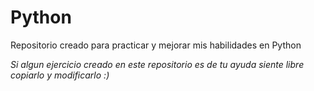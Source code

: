 # Python
Repositorio creado para practicar y mejorar mis habilidades en Python 

*Si algun ejercicio creado en este repositorio es de tu ayuda siente libre copiarlo y modificarlo :)*
